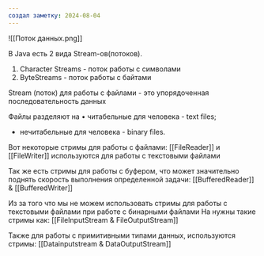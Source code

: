 ```yaml
---
создал заметку: 2024-08-04
---
```

![[Поток данных.png]]

В Java есть 2 вида Stream-ов(потоков).
1) Character Streams - поток работы с символами
2) ByteStreams - поток работы с байтами

Stream (поток) для работы с файлами - это
упорядоченная последовательность данных

Файлы разделяют на
   • читабельные для человека - text files;
-  нечитабельные для человека - binary files.


Вот некоторые стримы для работы с файлами: 
[[FileReader]] и [[FileWriter]] используются для работы с текстовыми файлами  

 Так же есть стримы для работы с буфером, что может значительно поднять скорость выполнения определенной задачи: 
 [[BufferedReader]] & [[BufferedWriter]]
  
Из за того что мы не можем использовать стримы для работы с текстовыми файлами при работе с бинарными файлами 
На нужны такие стримы как:
[[FileInputStream & FileOutputStream]]


Также для работы с примитивными типами данных, используются стримы: [[Datainputstream & DataOutputStream]]

